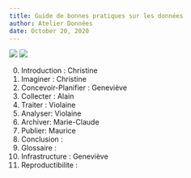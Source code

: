 ```yaml
---                                                                                         
title: Guide de bonnes pratiques sur les données
author: Atelier Données
date: October 20, 2020                                                                      
---                                                                                         
```

[![](https://img.shields.io/badge/jupyter-book-blue)](https://mi-gt-donnees.pages.math.unistra.fr/synthese) [![](https://img.shields.io/badge/pdf-document-blue)](https://mi-gt-donnees.pages.math.unistra.fr/synthese/synthese_2020.pdf)

0.	Introduction : Christine
1.	Imaginer : Christine
2.	Concevoir-Planifier : Geneviève 
3.	Collecter : Alain
4.	Traiter : Violaine
5.	Analyser: Violaine 
6.	Archiver: Marie-Claude 
7.	Publier: Maurice
8.	Conclusion : 
9.	Glossaire :
10.	Infrastructure : Geneviève
11.	Reproductibilite :

